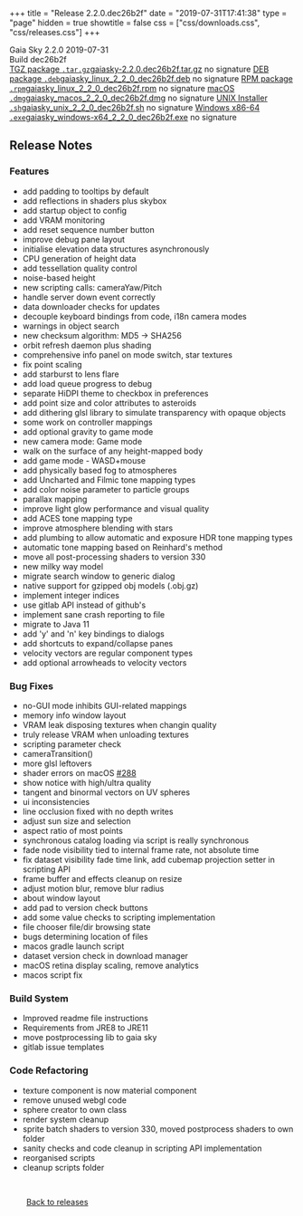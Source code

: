 +++
title = "Release 2.2.0.dec26b2f"
date = "2019-07-31T17:41:38"
type = "page"
hidden = true
showtitle = false
css = ["css/downloads.css", "css/releases.css"]
+++

<div class="download-container">
<div id="download-title">
<i class="gs-mdi-tag"></i>
Gaia Sky <span class="downloads-version">2.2.0</span> 
<time class="downloads-releasedate" datetime="2019-07-31T17:41:38" title="Published: 2019-07-31T17:41:38"><i class="gs-mdi-calendar"></i> 2019-07-31</time>
<div class="downloads-build">Build dec26b2f</div></div>
<div class="download-section">
<a href="https://gaia.ari.uni-heidelberg.de/gaiasky/releases/2.2.0.dec26b2f/gaiasky-2.2.0.dec26b2f.tar.gz" class="download-button"><i class="gs-mdi-zip-box icon-button"></i> TGZ package <code>.tar.gz</code><span class="download-sub">gaiasky-2.2.0.dec26b2f.tar.gz</span></a>
<span class="signature">no signature</span>
<a href="https://gaia.ari.uni-heidelberg.de/gaiasky/releases/2.2.0.dec26b2f/gaiasky_linux_2_2_0_dec26b2f.deb" class="download-button"><i class="gs-mdi-debian icon-button"></i> DEB package <code>.deb</code><span class="download-sub">gaiasky_linux_2_2_0_dec26b2f.deb</span></a>
<span class="signature">no signature</span>
<a href="https://gaia.ari.uni-heidelberg.de/gaiasky/releases/2.2.0.dec26b2f/gaiasky_linux_2_2_0_dec26b2f.rpm" class="download-button"><i class="gs-mdi-fedora icon-button"></i> RPM package <code>.rpm</code><span class="download-sub">gaiasky_linux_2_2_0_dec26b2f.rpm</span></a>
<span class="signature">no signature</span>
<a href="https://gaia.ari.uni-heidelberg.de/gaiasky/releases/2.2.0.dec26b2f/gaiasky_macos_2_2_0_dec26b2f.dmg" class="download-button"><i class="gs-fa6-brands-apple icon-button"></i> macOS <code>.dmg</code><span class="download-sub">gaiasky_macos_2_2_0_dec26b2f.dmg</span></a>
<span class="signature">no signature</span>
<a href="https://gaia.ari.uni-heidelberg.de/gaiasky/releases/2.2.0.dec26b2f/gaiasky_unix_2_2_0_dec26b2f.sh" class="download-button"><i class="gs-token-unix icon-button"></i> UNIX Installer <code>.sh</code><span class="download-sub">gaiasky_unix_2_2_0_dec26b2f.sh</span></a>
<span class="signature">no signature</span>
<a href="https://gaia.ari.uni-heidelberg.de/gaiasky/releases/2.2.0.dec26b2f/gaiasky_windows-x64_2_2_0_dec26b2f.exe" class="download-button"><i class="gs-fa6-brands-windows icon-button"></i> Windows x86-64 <code>.exe</code><span class="download-sub">gaiasky_windows-x64_2_2_0_dec26b2f.exe</span></a>
<span class="signature">no signature</span>
</div>
</div>

<section class="release-notes">

# Release Notes

### Features

* add padding to tooltips by default
* add reflections in shaders plus skybox
* add startup object to config
* add VRAM monitoring
* add reset sequence number button
* improve debug pane layout
* initialise elevation data structures asynchronously
* CPU generation of height data
* add tessellation quality control
* noise-based height
* new scripting calls: cameraYaw/Pitch
* handle server down event correctly
* data downloader checks for updates
* decouple keyboard bindings from code, i18n camera modes
* warnings in object search
* new checksum algorithm: MD5 -> SHA256
* orbit refresh daemon plus shading
* comprehensive info panel on mode switch, star textures
* fix point scaling
* add starburst to lens flare
* add load queue progress to debug
* separate HiDPI theme to checkbox in preferences
* add point size and color attributes to asteroids
* add dithering glsl library to simulate transparency with opaque objects
* some work on controller mappings
* add optional gravity to game mode
* new camera mode: Game mode
* walk on the surface of any height-mapped body
* add game mode - WASD+mouse
* add physically based fog to atmospheres
* add Uncharted and Filmic tone mapping types
* add color noise parameter to particle groups
* parallax mapping
* improve light glow performance and visual quality
* add ACES tone mapping type
* improve atmosphere blending with stars
* add plumbing to allow automatic and exposure HDR tone mapping types
* automatic tone mapping based on Reinhard's method
* move all post-processing shaders to version 330
* new milky way model
* migrate search window to generic dialog
* native support for gzipped obj models (.obj.gz)
* implement integer indices
* use gitlab API instead of github's
* implement sane crash reporting to file
* migrate to Java 11
* add 'y' and 'n' key bindings to dialogs
* add shortcuts to expand/collapse panes
* velocity vectors are regular component types
* add optional arrowheads to velocity vectors

### Bug Fixes

* no-GUI mode inhibits GUI-related mappings
* memory info window layout
* VRAM leak disposing textures when changin quality
* truly release VRAM when unloading textures
* scripting parameter check
* cameraTransition()
* more glsl leftovers
* shader errors on macOS [#288](https://gitlab.com/langurmonkey/gaiasky/issues/288)
* show notice with high/ultra quality
* tangent and binormal vectors on UV spheres
* ui inconsistencies
* line occlusion fixed with no depth writes
* adjust sun size and selection
* aspect ratio of most points
* synchronous catalog loading via script is really synchronous
* fade node visibility tied to internal frame rate, not absolute time
* fix dataset visibility fade time link, add cubemap projection setter in scripting API
* frame buffer and effects cleanup on resize
* adjust motion blur, remove blur radius
* about window layout
* add pad to version check buttons
* add some value checks to scripting implementation
* file chooser file/dir browsing state
* bugs determining location of files
* macos gradle launch script
* dataset version check in download manager
* macOS retina display scaling, remove analytics
* macos script fix

### Build System

* Improved readme file instructions
* Requirements from JRE8 to JRE11
* move postprocessing lib to gaia sky
* gitlab issue templates

### Code Refactoring

* texture component is now material component
* remove unused webgl code
* sphere creator to own class
* render system cleanup
* sprite batch shaders to version 330, moved postprocess shaders to own folder
* sanity checks and code cleanup in scripting API implementation
* reorganised scripts
* cleanup scripts folder
</section>


<p class="center-text" style="padding: 30px;"><a href="/downloads/releases"><i class="gs-mdi-arrow-left-bold-circle"></i> Back to releases</a>
</p>
